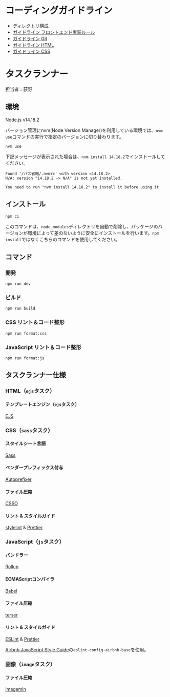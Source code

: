 # コーディングガイドライン

- <a href="guideline_directory.md">ディレクトリ構成</a>
- <a href="guideline_frontend.md">ガイドライン フロントエンド実装ルール</a>
- <a href="guideline_git.md">ガイドライン Git</a>
- <a href="guideline_html.md">ガイドライン HTML</a>
- <a href="guideline_css.md">ガイドライン CSS</a>

# タスクランナー

担当者：荻野

## 環境

Node.js v14.18.2

バージョン管理にnvm(Node Version Manager)を利用している環境では、`nvm use`コマンドの実行で指定のバージョンに切り替わります。

```
nvm use
```

下記メッセージが表示された場合は、`nvm install 14.18.2`でインストールしてください。

```
Found '/パス省略/.nvmrc' with version <14.18.2>
N/A: version "14.18.2 -> N/A" is not yet installed.

You need to run "nvm install 14.18.2" to install it before using it.
```

## インストール

```
npm ci
```

このコマンドは、`node_modules`ディレクトリを自動で削除し、パッケージのバージョンが環境によって差のないように安全にインストールを行います。`npm install`ではなくこちらのコマンドを使用してください。

## コマンド

### 開発

```
npm run dev
```

### ビルド

```
npm run build
```

### CSS リント＆コード整形

```
npm run format:css
```

### JavaScript リント＆コード整形

```
npm run format:js
```

## タスクランナー仕様

### HTML（`ejs`タスク）

#### テンプレートエンジン（`ejs`タスク）

[EJS](https://ejs.co/)

### CSS（`sass`タスク）

#### スタイルシート言語

[Sass](https://sass-lang.com/)

#### ベンダープレフィックス付与

[Autoprefixer](https://github.com/postcss/autoprefixer)

#### ファイル圧縮

[CSSO](https://github.com/css/csso)

#### リント & スタイルガイド

[stylelint](https://stylelint.io/) & [Prettier](https://prettier.io/)

### JavaScript（`js`タスク）

#### バンドラー

[Rollup](https://rollupjs.org/guide/en/)

#### ECMAScriptコンパイラ

[Babel](https://babeljs.io/)

#### ファイル圧縮

[terser](https://github.com/terser-js/terser)

#### リント & スタイルガイド

[ESLint](https://eslint.org/) & [Prettier](https://prettier.io/)

[Airbnb JavaScript Style Guide](https://github.com/airbnb/javascript)の`eslint-config-airbnb-base`を使用。

### 画像（`image`タスク）

#### ファイル圧縮

[imagemin](https://github.com/imagemin/imagemin)

